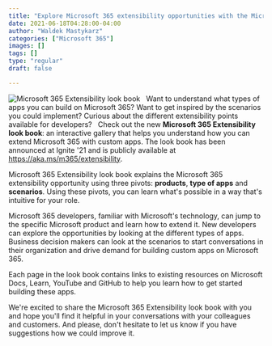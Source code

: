 ```yaml
---
title: "Explore Microsoft 365 extensibility opportunities with the Microsoft 365 Extensibility look book"
date: 2021-06-18T04:28:00-04:00
author: "Waldek Mastykarz"
categories: ["Microsoft 365"]
images: []
tags: []
type: "regular"
draft: false

---
```


![Microsoft 365 Extensibility look book](https://techcommunity.microsoft.com/t5/image/serverpage/image-id/289899i708F30A4AE863BBC/image-size/large?v=v2&px=999 "thumbnail_image.png")
 
Want to understand what types of apps you can build on Microsoft 365?
Want to get inspired by the scenarios you could implement? Curious about
the different extensibility points available for developers?
 
Check out the new **Microsoft 365 Extensibility look book**: an
interactive gallery that helps you understand how you can extend
Microsoft 365 with custom apps. The look book has been announced at
Ignite '21 and is publicly available at
<https://aka.ms/m365/extensibility>.
 

Microsoft 365 Extensibility look book explains the Microsoft 365
extensibility opportunity using three pivots: **products**, **type of
apps** and **scenarios**. Using these pivots, you can learn what's
possible in a way that's intuitive for your role.
 

Microsoft 365 developers, familiar with Microsoft\'s technology, can
jump to the specific Microsoft product and learn how to extend it. New
developers can explore the opportunities by looking at the different
types of apps. Business decision makers can look at the scenarios to
start conversations in their organization and drive demand for building
custom apps on Microsoft 365.
 

Each page in the look book contains links to existing resources on
Microsoft Docs, Learn, YouTube and GitHub to help you learn how to get
started building these apps.
 

We\'re excited to share the Microsoft 365 Extensibility look book with
you and hope you\'ll find it helpful in your conversations with your
colleagues and customers. And please, don\'t hesitate to let us know if
you have suggestions how we could improve it.
